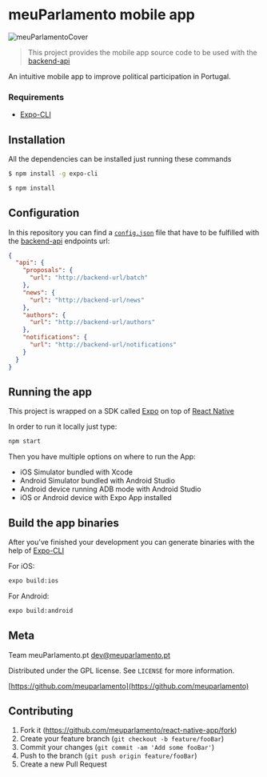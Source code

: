
# meuParlamento mobile app

![meuParlamentoCover](https://scontent.flis5-1.fna.fbcdn.net/v/t1.0-9/66037340_2128035380641177_3656508476030451712_o.png?_nc_cat=106&_nc_oc=AQntabL12k94L2xmePuGfozVm6TdTS4cfcJ05um62JQioz3SJ_K_oCd0khMS6TQtAzzySgLlFJf8Zs-LPhA__Uki&_nc_ht=scontent.flis5-1.fna&oh=1ecd2b7a5b818790ce06e018d32502a1&oe=5DAB2FA7)
> This project provides the mobile app source code to be used with the [backend-api](https://github.com/meuparlamento/meuparlamento-backend-api)
> 
An intuitive mobile app to improve political participation in Portugal.

### Requirements

* [Expo-CLI](https://docs.expo.io/versions/latest/workflow/expo-cli/)

## Installation

All the dependencies can be installed just running these commands

```sh
$ npm install -g expo-cli
```

```sh
$ npm install
```

## Configuration
In this repository you can find a [`config.json`](https://github.com/meuparlamento/react-native-app/blob/master/config.json) file that have to be fulfilled with the [backend-api](https://github.com/meuparlamento/meuparlamento-backend-api) endpoints url:
```json
{
  "api": {
    "proposals": {
      "url": "http://backend-url/batch"
    },
    "news": {
      "url": "http://backend-url/news"
    },
    "authors": {
      "url": "http://backend-url/authors"
    },
    "notifications": {
      "url": "http://backend-url/notifications"
    }
  }
}
```


## Running the app
This project is wrapped on a SDK called [Expo](https://expo.io/) on top of [React Native](https://facebook.github.io/react-native/)

In order to run it locally just type:

```sh
npm start 
```
 Then you have multiple options on where to run the App:
 

 - iOS Simulator bundled with Xcode
 - Android Simulator bundled with Android Studio
 - Android device running ADB mode with Android Studio
 - iOS or Android device with Expo App installed

## Build the app binaries
After you've finished your development you can generate binaries with the help of [Expo-CLI](https://docs.expo.io/versions/latest/workflow/expo-cli/)

For iOS:

```sh
expo build:ios
```

For Android:

```sh
expo build:android
```

## Meta

Team meuParlamento.pt dev@meuparlamento.pt

Distributed under the GPL license. See ``LICENSE`` for more information.

[https://github.com/meuparlamento](https://github.com/meuparlamento)

## Contributing

1. Fork it (<https://github.com/meuparlamento/react-native-app/fork>)
2. Create your feature branch (`git checkout -b feature/fooBar`)
3. Commit your changes (`git commit -am 'Add some fooBar'`)
4. Push to the branch (`git push origin feature/fooBar`)
5. Create a new Pull Request